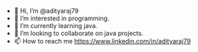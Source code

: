 - 👋 Hi, I’m @adityaraj79
- 👀 I’m interested in programming.
- 🌱 I’m currently learning java.
- 💞️ I’m looking to collaborate on java projects.
- 📫 How to reach me https://www.linkedin.com/in/adityaraj79
<!---
adityaraj79/adityaraj79 is a ✨ special ✨ repository because its `README.md` (this file) appears on your GitHub profile.
You can click the Preview link to take a look at your changes.
--->
